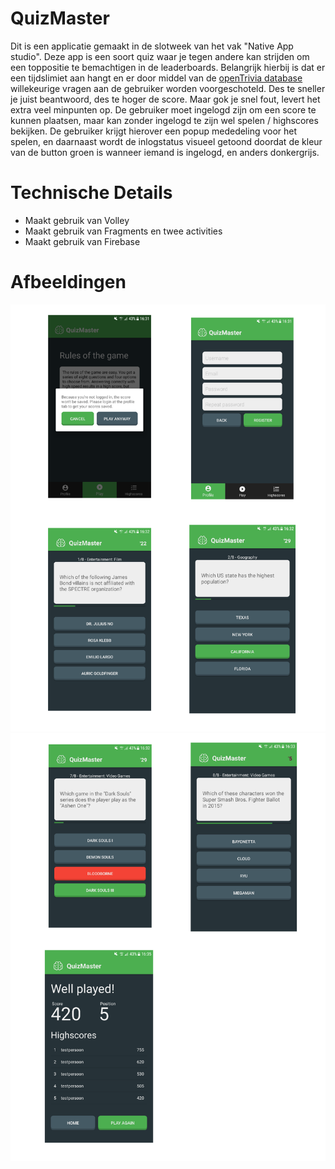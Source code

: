 # QuizMaster
Dit is een applicatie gemaakt in de slotweek van het vak "Native App studio". Deze app is een soort quiz waar je tegen andere kan strijden om een toppositie te bemachtigen in de leaderboards. Belangrijk hierbij is dat er een tijdslimiet aan hangt en er door middel van de [openTrivia database](https://opentdb.com/) willekeurige vragen aan de gebruiker worden voorgeschoteld. Des te sneller je juist beantwoord, des te hoger de score. Maar gok je snel fout, levert het extra veel minpunten op. De gebruiker moet ingelogd zijn om een score te kunnen plaatsen, maar kan zonder ingelogd te zijn wel spelen / highscores bekijken. De gebruiker krijgt hierover een popup mededeling voor het spelen, en daarnaast wordt de inlogstatus visueel getoond doordat de kleur van de button groen is wanneer iemand is ingelogd, en anders donkergrijs.

# Technische Details
- Maakt gebruik van Volley
- Maakt gebruik van Fragments en twee activities
- Maakt gebruik van Firebase

# Afbeeldingen
![board1](app_board1.png)
![board2](app_board2.png)

